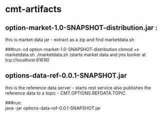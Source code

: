 # cmt-artifacts
## option-market-1.0-SNAPSHOT-distribution.jar  :
  this is market data jar - extract as a zip and find marketdata.sh
  
###run:
  cd option-market-1.0-SNAPSHOT-distribution
  chmod +x marketdata.sh
  ./marketdata.sh   (starts market data and jms borker at tcp://localhost:61616)
  
## options-data-ref-0.0.1-SNAPSHOT.jar
  this is the reference data server - starts rest service 
  also publishes the reference data to a topic - CMT.OPTIONS.REFDATA.TOPIC
 
 ###run:  
  java -jar options-data-ref-0.0.1-SNAPSHOT.jar
  
